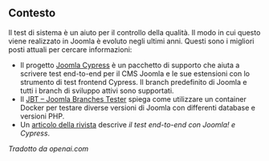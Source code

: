 <!-- Filename: J4.x:Automated_System_Testing / Display title: Test del Sistema Automatizzato -->

## Contesto

Il test di sistema è un aiuto per il controllo della qualità. Il modo in cui questo viene realizzato in Joomla è evoluto negli ultimi anni. Questi sono i migliori posti attuali per cercare informazioni:

- Il progetto [Joomla Cypress](https://github.com/joomla-projects/joomla-cypress) è un pacchetto di supporto che aiuta a scrivere test end-to-end per il CMS Joomla e le sue estensioni con lo strumento di test frontend Cypress. Il branch predefinito di Joomla e tutti i branch di sviluppo attivi sono supportati.
- Il [JBT – Joomla Branches Tester](https://github.com/muhme/joomla-branches-tester) spiega come utilizzare un container Docker per testare diverse versioni di Joomla con differenti database e versioni PHP.
- Un [articolo della rivista](https://magazine.joomla.org/all-issues/june/end-to-end-testing-with-joomla-and-cypress) descrive *il test end-to-end con Joomla! e Cypress*.

*Tradotto da openai.com*


